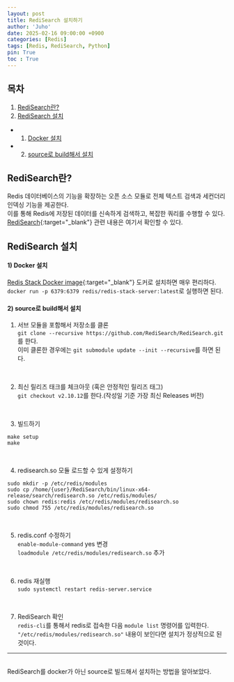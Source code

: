 ```yaml
---
layout: post
title: RediSearch 설치하기
author: 'Juho'
date: 2025-02-16 09:00:00 +0900
categories: [Redis]
tags: [Redis, RediSearch, Python]
pin: True
toc : True
---
```


<style>
  th{
    font-weight: bold;
    text-align: center;
    background-color: white;
  }
  td{
    background-color: white;
  }

</style>

## 목차
1. [RediSearch란?](#redisearch란)
2. [RediSearch 설치](#redisearch-설치)
 - 1) [Docker 설치](#1-docker-설치)
 - 2) [source로 build해서 설치](#2-source로-build해서-설치)

## RediSearch란?
Redis 데이터베이스의 기능을 확장하는 오픈 소스 모듈로 전체 텍스트 검색과 세컨더리 인덱싱 기능을 제공한다.<br/>
이를 통해 Redis에 저장된 데이터를 신속하게 검색하고, 복잡한 쿼리를 수행할 수 있다.<br/>
[RediSearch](https://github.com/RediSearch/RediSearch){:target="_blank"} 관련 내용은 여기서 확인할 수 있다.<br/>


## RediSearch 설치
#### 1) Docker 설치
[Redis Stack Docker image](https://hub.docker.com/r/redis/redis-stack-server/){:target="_blank"} 도커로 설치하면 매우 편리하다.<br/>
`docker run -p 6379:6379 redis/redis-stack-server:latest`로 실행하면 된다.<br/>

#### 2) source로 build해서 설치
1) 서브 모듈을 포함해서 저장소를 클론 <br/>
`git clone --recursive https://github.com/RediSearch/RediSearch.git`를 한다.<br/>
이미 클론한 경우에는 `git submodule update --init --recursive`를 하면 된다.<br/>
<br/>

2) 최신 릴리즈 태크를 체크아웃 (혹은 안정적인 릴리즈 태그)<br/>
`git checkout v2.10.12`를 한다.(작성일 기준 가장 최신 Releases 버전)<br/>
<br/>

3) 빌드하기<br/>
```
make setup
make
```
<br/>

4) redisearch.so 모듈 로드할 수 있게 설정하기<br/>
```
sudo mkdir -p /etc/redis/modules
sudo cp /home/{user}/RediSearch/bin/linux-x64-release/search/redisearch.so /etc/redis/modules/
sudo chown redis:redis /etc/redis/modules/redisearch.so
sudo chmod 755 /etc/redis/modules/redisearch.so
```
<br/>

5) redis.conf 수정하기 <br/>
`enable-module-command` yes 변경<br/>
`loadmodule /etc/redis/modules/redisearch.so` 추가<br/>
<br/>

6) redis 재실행 <br/>
`sudo systemctl restart redis-server.service` <br/>
<br/>

7) RediSearch 확인 <br/>
`redis-cli`를 통해서 redis로 접속한 다음 `module list` 명령어를 입력한다.<br/>
`"/etc/redis/modules/redisearch.so"` 내용이 보인다면 설치가 정상적으로 된 것이다.<br/>


---


<br/>
RediSearch를 docker가 아닌 source로 빌드해서 설치하는 방법을 알아보았다.<br/>
